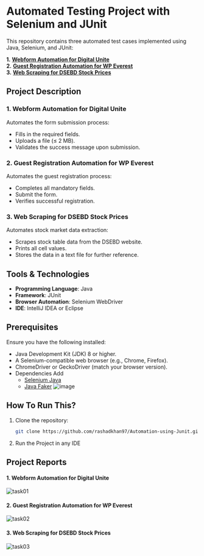 # Automated Testing Project with Selenium and JUnit

This repository contains three automated test cases implemented using Java, Selenium, and JUnit:

**1.** [**Webform Automation for Digital Unite**](https://www.digitalunite.com/practice-webform-learners)<br>
**2.** [**Guest Registration Automation for WP Everest**](https://demo.wpeverest.com/user-registration/guest-registration-form/)<br>
**3.** [**Web Scraping for DSEBD Stock Prices**](https://dsebd.org/latest_share_price_scroll_by_value.php)

## Project Description

### 1. Webform Automation for Digital Unite
Automates the form submission process:
- Fills in the required fields.
- Uploads a file (≤ 2 MB).
- Validates the success message upon submission.

### 2. Guest Registration Automation for WP Everest
Automates the guest registration process:
- Completes all mandatory fields.
- Submit the form.
- Verifies successful registration.

### 3. Web Scraping for DSEBD Stock Prices
Automates stock market data extraction:
- Scrapes stock table data from the DSEBD website.
- Prints all cell values.
- Stores the data in a text file for further reference.

## Tools & Technologies
- **Programming Language**: Java
- **Framework**: JUnit
- **Browser Automation**: Selenium WebDriver
- **IDE**: IntelliJ IDEA or Eclipse

## Prerequisites
Ensure you have the following installed:
- Java Development Kit (JDK) 8 or higher.
- A Selenium-compatible web browser (e.g., Chrome, Firefox).
- ChromeDriver or GeckoDriver (match your browser version).
- Dependencies Add
     - [Selenium Java](https://mvnrepository.com/artifact/org.seleniumhq.selenium/selenium-java/4.27.0)
     - [Java Faker](https://mvnrepository.com/artifact/com.github.javafaker/javafaker/1.0.2)
    ![image](https://github.com/user-attachments/assets/09e6ac24-be1c-4f25-b429-95190e992269)

## How To Run This?
1. Clone the repository:
   ```bash
   git clone https://github.com/rashadkhan97/Automation-using-Junit.git

2. Run the Project in any IDE

## Project Reports
#### 1. Webform Automation for Digital Unite
![task01](https://github.com/user-attachments/assets/e5cfee3f-b040-4f8b-80da-66ce0b8d2b5e)

#### 2. Guest Registration Automation for WP Everest
![task02](https://github.com/user-attachments/assets/48cf4447-ab09-4e03-8c92-1b769a444333)

#### 3. Web Scraping for DSEBD Stock Prices
![task03](https://github.com/user-attachments/assets/519f12f3-d2a3-44fb-964c-99db1f46985c)




